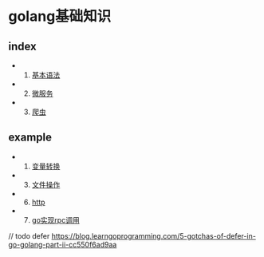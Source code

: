 # golang基础知识
## index
- 1. [基本语法](./base.md)
- 2. [微服务](./micr/README.md)
- 3. [爬虫](./crawler/README.md)

## example
- 1. [变量转换](./01variable/convert/README.md)
- 3. [文件操作](./02file/.)
- 6. [http](./http/README.md)
- 7. [go实现rpc调用](./rpc/README.md)


// todo defer https://blog.learngoprogramming.com/5-gotchas-of-defer-in-go-golang-part-ii-cc550f6ad9aa